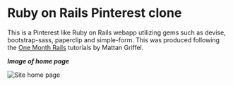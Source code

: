 **Ruby on Rails Pinterest clone**
=================================

This is a Pinterest like Ruby on Rails webapp utilizing gems such as devise, bootstrap-sass, paperclip and simple-form.
This was produced following the [One Month Rails](onemonthrails.com) tutorials by Mattan Griffel.

***Image of home page***


![Site home page](http://i.imgur.com/4xBwyHX.png)
